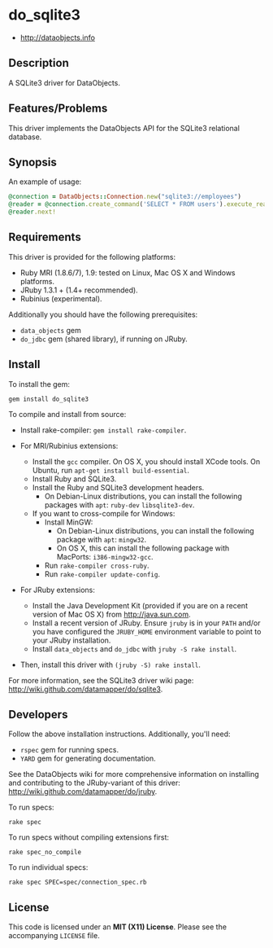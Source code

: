 # do_sqlite3

* <http://dataobjects.info>

## Description

A SQLite3 driver for DataObjects.

## Features/Problems

This driver implements the DataObjects API for the SQLite3 relational database.

## Synopsis

An example of usage:

```ruby
@connection = DataObjects::Connection.new("sqlite3://employees")
@reader = @connection.create_command('SELECT * FROM users').execute_reader
@reader.next!
```

## Requirements

This driver is provided for the following platforms:
 * Ruby MRI (1.8.6/7), 1.9: tested on Linux, Mac OS X and Windows platforms.
 * JRuby 1.3.1 + (1.4+ recommended).
 * Rubinius (experimental).

Additionally you should have the following prerequisites:
 * `data_objects` gem
 * `do_jdbc` gem (shared library), if running on JRuby.

## Install

To install the gem:

    gem install do_sqlite3

To compile and install from source:

 * Install rake-compiler: `gem install rake-compiler`.

 * For MRI/Rubinius extensions:
   * Install the `gcc` compiler. On OS X, you should install XCode tools. On
     Ubuntu, run `apt-get install build-essential`.
   * Install Ruby and SQLite3.
   * Install the Ruby and SQLite3 development headers.
     * On Debian-Linux distributions, you can install the following packages
       with `apt`: `ruby-dev` `libsqlite3-dev`.
   * If you want to cross-compile for Windows:
     * Install MinGW:
       * On Debian-Linux distributions, you can install the following package
         with `apt`: `mingw32`.
       * On OS X, this can install the following package with MacPorts: `i386-mingw32-gcc`.
     * Run `rake-compiler cross-ruby`.
     * Run `rake-compiler update-config`.

 * For JRuby extensions:
   * Install the Java Development Kit (provided if you are
     on a recent version of Mac OS X) from <http://java.sun.com>.
   * Install a recent version of JRuby. Ensure `jruby` is in your `PATH` and/or
     you have configured the `JRUBY_HOME` environment variable to point to your
     JRuby installation.
   * Install `data_objects` and `do_jdbc` with `jruby -S rake install`.

 * Then, install this driver with `(jruby -S) rake install`.

For more information, see the SQLite3 driver wiki page:
<http://wiki.github.com/datamapper/do/sqlite3>.

## Developers

Follow the above installation instructions. Additionally, you'll need:
  * `rspec` gem for running specs.
  * `YARD` gem for generating documentation.

See the DataObjects wiki for more comprehensive information on installing and
contributing to the JRuby-variant of this driver:
<http://wiki.github.com/datamapper/do/jruby>.

To run specs:

    rake spec

To run specs without compiling extensions first:

    rake spec_no_compile

To run individual specs:

    rake spec SPEC=spec/connection_spec.rb

## License

This code is licensed under an **MIT (X11) License**. Please see the
accompanying `LICENSE` file.
